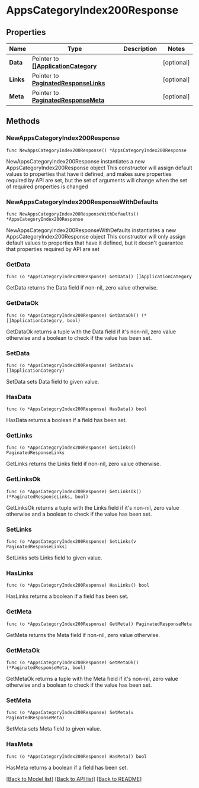 # AppsCategoryIndex200Response

## Properties

Name | Type | Description | Notes
------------ | ------------- | ------------- | -------------
**Data** | Pointer to [**[]ApplicationCategory**](ApplicationCategory.md) |  | [optional] 
**Links** | Pointer to [**PaginatedResponseLinks**](PaginatedResponseLinks.md) |  | [optional] 
**Meta** | Pointer to [**PaginatedResponseMeta**](PaginatedResponseMeta.md) |  | [optional] 

## Methods

### NewAppsCategoryIndex200Response

`func NewAppsCategoryIndex200Response() *AppsCategoryIndex200Response`

NewAppsCategoryIndex200Response instantiates a new AppsCategoryIndex200Response object
This constructor will assign default values to properties that have it defined,
and makes sure properties required by API are set, but the set of arguments
will change when the set of required properties is changed

### NewAppsCategoryIndex200ResponseWithDefaults

`func NewAppsCategoryIndex200ResponseWithDefaults() *AppsCategoryIndex200Response`

NewAppsCategoryIndex200ResponseWithDefaults instantiates a new AppsCategoryIndex200Response object
This constructor will only assign default values to properties that have it defined,
but it doesn't guarantee that properties required by API are set

### GetData

`func (o *AppsCategoryIndex200Response) GetData() []ApplicationCategory`

GetData returns the Data field if non-nil, zero value otherwise.

### GetDataOk

`func (o *AppsCategoryIndex200Response) GetDataOk() (*[]ApplicationCategory, bool)`

GetDataOk returns a tuple with the Data field if it's non-nil, zero value otherwise
and a boolean to check if the value has been set.

### SetData

`func (o *AppsCategoryIndex200Response) SetData(v []ApplicationCategory)`

SetData sets Data field to given value.

### HasData

`func (o *AppsCategoryIndex200Response) HasData() bool`

HasData returns a boolean if a field has been set.

### GetLinks

`func (o *AppsCategoryIndex200Response) GetLinks() PaginatedResponseLinks`

GetLinks returns the Links field if non-nil, zero value otherwise.

### GetLinksOk

`func (o *AppsCategoryIndex200Response) GetLinksOk() (*PaginatedResponseLinks, bool)`

GetLinksOk returns a tuple with the Links field if it's non-nil, zero value otherwise
and a boolean to check if the value has been set.

### SetLinks

`func (o *AppsCategoryIndex200Response) SetLinks(v PaginatedResponseLinks)`

SetLinks sets Links field to given value.

### HasLinks

`func (o *AppsCategoryIndex200Response) HasLinks() bool`

HasLinks returns a boolean if a field has been set.

### GetMeta

`func (o *AppsCategoryIndex200Response) GetMeta() PaginatedResponseMeta`

GetMeta returns the Meta field if non-nil, zero value otherwise.

### GetMetaOk

`func (o *AppsCategoryIndex200Response) GetMetaOk() (*PaginatedResponseMeta, bool)`

GetMetaOk returns a tuple with the Meta field if it's non-nil, zero value otherwise
and a boolean to check if the value has been set.

### SetMeta

`func (o *AppsCategoryIndex200Response) SetMeta(v PaginatedResponseMeta)`

SetMeta sets Meta field to given value.

### HasMeta

`func (o *AppsCategoryIndex200Response) HasMeta() bool`

HasMeta returns a boolean if a field has been set.


[[Back to Model list]](HOW-TO.md#documentation-for-models) [[Back to API list]](HOW-TO.md#documentation-for-api-endpoints) [[Back to README]](HOW-TO.md)


